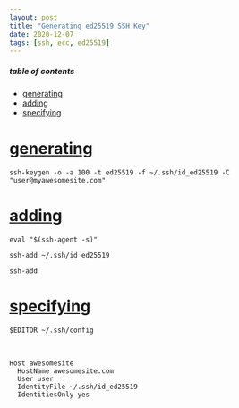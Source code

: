 ```yaml
---
layout: post
title: "Generating ed25519 SSH Key"
date: 2020-12-07
tags: [ssh, ecc, ed25519]
---
```


##### table of contents
- [generating](#generating)
- [adding](#adding)
- [specifying](#specifying)

# [generating](#generating)

```
ssh-keygen -o -a 100 -t ed25519 -f ~/.ssh/id_ed25519 -C "user@myawesomesite.com"
```

# [adding](#adding)

```
eval "$(ssh-agent -s)"

ssh-add ~/.ssh/id_ed25519

ssh-add
```

# [specifying](#specifying)

```
$EDITOR ~/.ssh/config
```

<br />

```
Host awesomesite
  HostName awesomesite.com
  User user
  IdentityFile ~/.ssh/id_ed25519
  IdentitiesOnly yes
```
